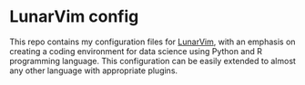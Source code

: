 # LunarVim config

This repo contains my configuration files for [LunarVim](https://www.lunarvim.org/), with an
emphasis on creating a coding environment for data science using Python and R programming language. This configuration can be easily extended to almost any other language with appropriate plugins. 
